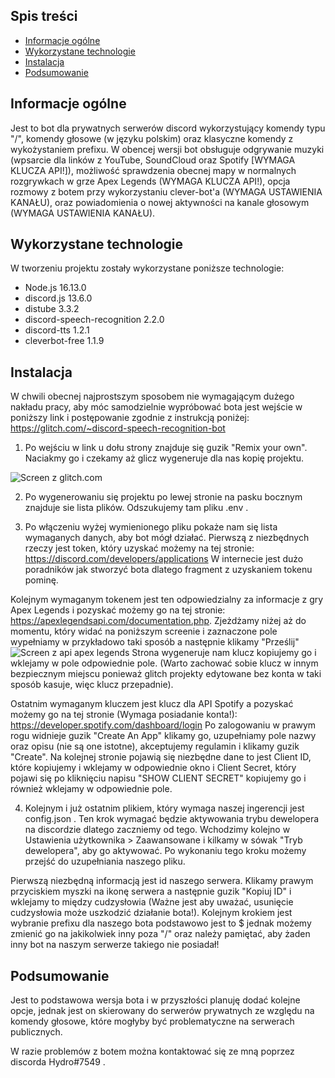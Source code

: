 ## Spis treści
* [Informacje ogólne](#informacje-ogólne)
* [Wykorzystane technologie](#wykorzystane-technologie)
* [Instalacja](#instalacja)
* [Podsumowanie](#podsumowanie)

## Informacje ogólne
Jest to bot dla prywatnych serwerów discord wykorzystujący komendy typu "/", komendy głosowe (w języku polskim) oraz klasyczne komendy z wykożystaniem prefixu. W obencej wersji bot obsługuje odgrywanie muzyki (wpsarcie dla linków z YouTube, SoundCloud oraz Spotify [WYMAGA KLUCZA API!]), możliwość sprawdzenia obecnej mapy w normalnych rozgrywkach w grze Apex Legends (WYMAGA KLUCZA API!), opcja rozmowy z botem przy wykorzystaniu clever-bot'a (WYMAGA USTAWIENIA KANAŁU), oraz powiadomienia o nowej aktywności na kanale głosowym (WYMAGA USTAWIENIA KANAŁU).
	
## Wykorzystane technologie
W tworzeniu projektu zostały wykorzystane poniższe technologie:
* Node.js 16.13.0
* discord.js 13.6.0
* distube 3.3.2
* discord-speech-recognition 2.2.0
* discord-tts 1.2.1
* cleverbot-free 1.1.9
	
## Instalacja
W chwili obecnej najprostszym sposobem nie wymagającym dużego nakładu pracy, aby móc samodzielnie wypróbować bota jest wejście w poniższy link i postępowanie zgodnie z instrukcją poniżej: https://glitch.com/~discord-speech-recognition-bot

1. Po wejściu w link u dołu strony znajduje się guzik "Remix your own". Naciakmy go i czekamy aż glicz wygeneruje dla nas kopię projektu.
<img alt="Screen z glitch.com" src = "https://i.imgur.com/YCWGWuo.png"/>

2. Po wygenerowaniu się projektu po lewej stronie na pasku bocznym znajduje sie lista plików. Odszukujemy tam pliku .env .

3. Po włączeniu wyżej wymienionego pliku pokaże nam się lista wymaganych danych, aby bot mógł działać.
Pierwszą z niezbędnych rzeczy jest token, który uzyskać możemy na tej stronie: https://discord.com/developers/applications W internecie jest dużo poradników jak stworzyć bota dlatego fragment z uzyskaniem tokenu pominę.

Kolejnym wymaganym tokenem jest ten odpowiedzialny za informacje z gry Apex Legends i pozyskać możemy go na tej stronie: https://apexlegendsapi.com/documentation.php.
Zjeżdżamy niżej aż do momentu, który widać na poniższym screenie i zaznaczone pole wypełniamy w przykładowo taki sposób a następnie klikamy "Prześlij"
<img alt="Screen z api apex legends" src="https://i.imgur.com/jhfnpMw.png"/>
Strona wygeneruje nam klucz kopiujemy go i wklejamy w pole odpowiednie pole. (Warto zachować sobie klucz w innym bezpiecznym miejscu ponieważ glitch projekty edytowane bez konta w taki sposób kasuje, więc klucz przepadnie).

Ostatnim wymaganym kluczem jest klucz dla API Spotify a pozyskać możemy go na tej stronie (Wymaga posiadanie konta!): https://developer.spotify.com/dashboard/login
Po zalogowaniu w prawym rogu widnieje guzik "Create An App" klikamy go, uzupełniamy pole nazwy oraz opisu (nie są one istotne), akceptujemy regulamin i klikamy guzik "Create". Na kolejnej stronie pojawią się niezbędne dane to jest Client ID, które kopiujemy i wklejamy w odpowiednie okno i Client Secret, który pojawi się po kliknięciu napisu "SHOW CLIENT SECRET" kopiujemy go i również wklejamy w odpowiednie pole.

4. Kolejnym i już ostatnim plikiem, który wymaga naszej ingerencji jest config.json .
Ten krok wymagać będzie aktywowania trybu dewelopera na discordzie dlatego zaczniemy od tego. Wchodzimy kolejno w Ustawienia użytkownika > Zaawansowane i kilkamy w sówak "Tryb dewelopera", aby go aktywować. Po wykonaniu tego kroku możemy przejść do uzupełniania naszego pliku.

Pierwszą niezbędną informacją jest id naszego serwera. Klikamy prawym przyciskiem myszki na ikonę serwera a następnie guzik "Kopiuj ID" i wklejamy to między cudzysłowia (Ważne jest aby uważać, usunięcie cudzysłowia może uszkodzić działanie bota!).
Kolejnym krokiem jest wybranie prefixu dla naszego bota podstawowo jest to $ jednak możemy zmienić go na jakikolwiek inny poza "/" oraz należy pamiętać, aby żaden inny bot na naszym serwerze takiego nie posiadał!
## Podsumowanie
Jest to podstawowa wersja bota i w przyszłości planuję dodać kolejne opcje, jednak jest on skierowany do serwerów prywatnych ze względu na komendy głosowe, które mogłyby być problematyczne na serwerach publicznych.

W razie problemów z botem można kontaktować się ze mną poprzez discorda Hydro#7549 .

